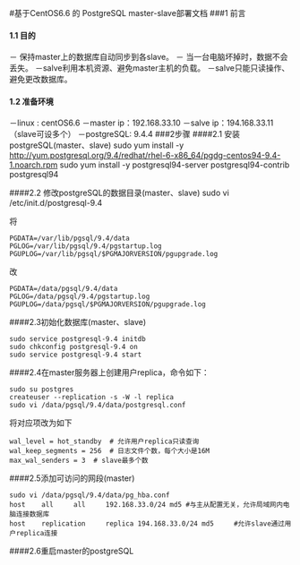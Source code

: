 #基于CentOS6.6 的 PostgreSQL master-slave部署文档 
###1 前言
#### 1.1 目的
－ 保持master上的数据库自动同步到各slave。
－ 当一台电脑坏掉时，数据不会丢失。
－salve利用本机资源、避免master主机的负载。
－salve只能只读操作、避免更改数据库。
#### 1.2 准备环境
－linux : centOS6.6
－master ip：192.168.33.10
－salve ip：194.168.33.11（slave可设多个）
－postgreSQL: 9.4.4
###2步骤
####2.1 安装postgreSQL(master、slave)
    sudo yum install -y http://yum.postgresql.org/9.4/redhat/rhel-6-x86_64/pgdg-centos94-9.4-1.noarch.rpm
    sudo yum install -y postgresql94-server postgresql94-contrib postgresql94

####2.2 修改postgreSQL的数据目录(master、slave)
    sudo vi /etc/init.d/postgresql-9.4

将

    PGDATA=/var/lib/pgsql/9.4/data
    PGLOG=/var/lib/pgsql/9.4/pgstartup.log
    PGUPLOG=/var/lib/pgsql/$PGMAJORVERSION/pgupgrade.log

改

    PGDATA=/data/pgsql/9.4/data
    PGLOG=/data/pgsql/9.4/pgstartup.log
    PGUPLOG=/data/pgsql/$PGMAJORVERSION/pgupgrade.log

####2.3初始化数据库(master、slave)

    sudo service postgresql-9.4 initdb
    sudo chkconfig postgresql-9.4 on
    sudo service postgresql-9.4 start

####2.4在master服务器上创建用户replica，命令如下：
 
    sudo su postgres
    createuser --replication -s -W -l replica
    sudo vi /data/pgsql/9.4/data/postgresql.conf

 将对应项改为如下

    wal_level = hot_standby  # 允许用户replica只读查询
    wal_keep_segments = 256  # 日志文件个数，每个大小是16M
    max_wal_senders = 3  # slave最多个数
####2.5添加可访问的网段(master)

    sudo vi /data/pgsql/9.4/data/pg_hba.conf
    host    all     all     192.168.33.0/24 md5 #与主从配置无关，允许局域网内电脑连接数据库
    host    replication     replica 194.168.33.0/24 md5     #允许slave通过用户replica连接
####2.6重启master的postgreSQL


